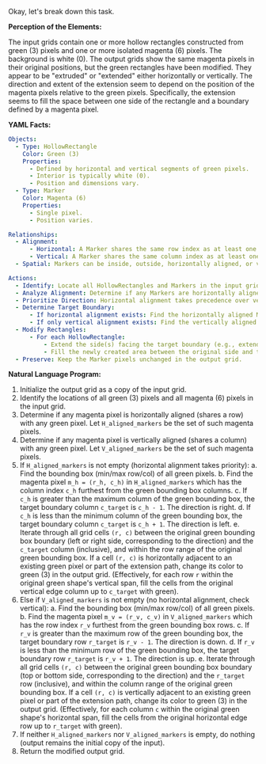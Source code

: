 Okay, let's break down this task.

**Perception of the Elements:**

The input grids contain one or more hollow rectangles constructed from green (3) pixels and one or more isolated magenta (6) pixels. The background is white (0).
The output grids show the same magenta pixels in their original positions, but the green rectangles have been modified. They appear to be "extruded" or "extended" either horizontally or vertically. The direction and extent of the extension seem to depend on the position of the magenta pixels relative to the green pixels. Specifically, the extension seems to fill the space between one side of the rectangle and a boundary defined by a magenta pixel.

**YAML Facts:**


```yaml
Objects:
  - Type: HollowRectangle
    Color: Green (3)
    Properties:
      - Defined by horizontal and vertical segments of green pixels.
      - Interior is typically white (0).
      - Position and dimensions vary.
  - Type: Marker
    Color: Magenta (6)
    Properties:
      - Single pixel.
      - Position varies.

Relationships:
  - Alignment:
      - Horizontal: A Marker shares the same row index as at least one pixel of a HollowRectangle.
      - Vertical: A Marker shares the same column index as at least one pixel of a HollowRectangle.
  - Spatial: Markers can be inside, outside, horizontally aligned, or vertically aligned with the bounding box of the green pixels.

Actions:
  - Identify: Locate all HollowRectangles and Markers in the input grid.
  - Analyze Alignment: Determine if any Markers are horizontally aligned with any green pixels. Determine if any Markers are vertically aligned with any green pixels.
  - Prioritize Direction: Horizontal alignment takes precedence over vertical alignment.
  - Determine Target Boundary:
      - If horizontal alignment exists: Find the horizontally aligned Marker furthest from the green shapes (max or min column index). The target boundary is the column adjacent (column-1 for right, column+1 for left) to this Marker.
      - If only vertical alignment exists: Find the vertically aligned Marker furthest from the green shapes (max or min row index). The target boundary is the row adjacent (row-1 for bottom, row+1 for top) to this Marker.
  - Modify Rectangles:
      - For each HollowRectangle:
          - Extend the side(s) facing the target boundary (e.g., extend the right vertical segment if the target boundary is to the right) to reach the target boundary column/row.
          - Fill the newly created area between the original side and the extended side with green (3) pixels.
  - Preserve: Keep the Marker pixels unchanged in the output grid.

```


**Natural Language Program:**

1.  Initialize the output grid as a copy of the input grid.
2.  Identify the locations of all green (3) pixels and all magenta (6) pixels in the input grid.
3.  Determine if any magenta pixel is horizontally aligned (shares a row) with any green pixel. Let `H_aligned_markers` be the set of such magenta pixels.
4.  Determine if any magenta pixel is vertically aligned (shares a column) with any green pixel. Let `V_aligned_markers` be the set of such magenta pixels.
5.  If `H_aligned_markers` is not empty (horizontal alignment takes priority):
    a.  Find the bounding box (min/max row/col) of all green pixels.
    b.  Find the magenta pixel `m_h = (r_h, c_h)` in `H_aligned_markers` which has the column index `c_h` furthest from the green bounding box columns.
    c.  If `c_h` is greater than the maximum column of the green bounding box, the target boundary column `c_target` is `c_h - 1`. The direction is right.
    d.  If `c_h` is less than the minimum column of the green bounding box, the target boundary column `c_target` is `c_h + 1`. The direction is left.
    e.  Iterate through all grid cells `(r, c)` between the original green bounding box boundary (left or right side, corresponding to the direction) and the `c_target` column (inclusive), and within the row range of the original green bounding box. If a cell `(r, c)` is horizontally adjacent to an existing green pixel or part of the extension path, change its color to green (3) in the output grid. (Effectively, for each row `r` within the original green shape's vertical span, fill the cells from the original vertical edge column up to `c_target` with green).
6.  Else if `V_aligned_markers` is not empty (no horizontal alignment, check vertical):
    a.  Find the bounding box (min/max row/col) of all green pixels.
    b.  Find the magenta pixel `m_v = (r_v, c_v)` in `V_aligned_markers` which has the row index `r_v` furthest from the green bounding box rows.
    c.  If `r_v` is greater than the maximum row of the green bounding box, the target boundary row `r_target` is `r_v - 1`. The direction is down.
    d.  If `r_v` is less than the minimum row of the green bounding box, the target boundary row `r_target` is `r_v + 1`. The direction is up.
    e.  Iterate through all grid cells `(r, c)` between the original green bounding box boundary (top or bottom side, corresponding to the direction) and the `r_target` row (inclusive), and within the column range of the original green bounding box. If a cell `(r, c)` is vertically adjacent to an existing green pixel or part of the extension path, change its color to green (3) in the output grid. (Effectively, for each column `c` within the original green shape's horizontal span, fill the cells from the original horizontal edge row up to `r_target` with green).
7.  If neither `H_aligned_markers` nor `V_aligned_markers` is empty, do nothing (output remains the initial copy of the input).
8.  Return the modified output grid.